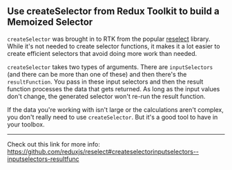 ## Use createSelector from Redux Toolkit to build a Memoized Selector

`createSelector` was brought in to RTK from the popular
[reselect](https://github.com/reduxjs/reselect) library. While it's not needed
to create selector functions, it makes it a lot easier to create efficient
selectors that avoid doing more work than needed.

`createSelector` takes two types of arguments. There are `inputSelectors` (and
there can be more than one of these) and then there's the `resultFunction`. You
pass in these input selectors and then the result function processes the data
that gets returned. As long as the input values don't change, the generated
selector won't re-run the result function.

If the data you're working with isn't large or the calculations aren't complex,
you don't really need to use `createSelector`. But it's a good tool to have in
your toolbox.

---

Check out this link for more info:
https://github.com/reduxjs/reselect#createselectorinputselectors--inputselectors-resultfunc
